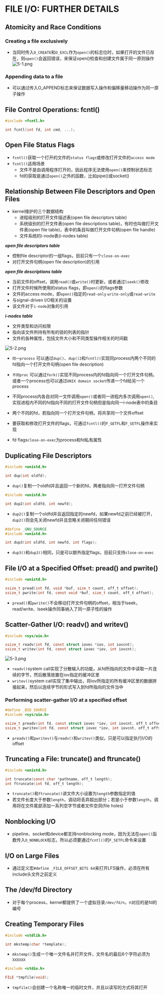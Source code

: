 # FILE I/O: FURTHER DETAILS

## Atomicity and Race Conditions

### Creating a file exclusively
- 当同时传入`O_CREATE`和`O_EXCL`作为`open()`的标志位时，如果打开的文件已存在，则`open()`会返回错误，来保证open()检查和创建文件属于同一原则操作
![5-1.png](./img/5-1.png)

### Appending data to a file
- 可以通过传入O_APPEND标志来保证数据写入操作和偏移量移动操作为同一原子操作

## File Control Operations: fcntl()
```c
#include <fcntl.h>

int fcntl(int fd, int cmd, ...);
```

## Open File Status Flags
- `fcntl()`获取一个打开的文件的`status flags`或修改打开文件的`access mode`
- `fcntl()`适用场景
    - 文件不是由调用程序打开的，因此程序无法使用`open()`来控制状态标志
    - fd的获取是通过`open()`之外的函数，比如pipe()或socket()

## Relationship Between File Descriptors and Open Files
- kernel维护的三个数据结构 
    - 进程级别的打开文件描述表(open file descriptors table)
    - 系统级别的打开文件表(open file descriptions table)，有时也叫做打开文件表(open file table)，表中的条目叫做打开文件句柄(open file handle)
    - 文件系统的i-node表(i-nodes table)

**_open file descriptors table_**
- 控制file descriptor的一组flags，目前只有一个`close-on-exec`
- 对打开文件句柄(open file description)的引用

**_open file descriptions table_**
- 当前文件的offset，调用`read()`或`write()`时更新，或者通过`lseek()`修改
- 打开文件时候所使用的status flags，即`open()`的flags参数
- 文件的access mode，即`open()`指定的`read-only` `write-only`或`read-write`
- 与signal-driven I/O相关的设置
- 该文件对于`i-node`对象的引用

**_i-nodes table_**
- 文件类型和访问权限
- 指向该文件所持有所有的锁的列表的指针
- 文件的各种属性，包括文件大小和不同类型操作相关的时间戳

![5-2.png](./img/5-2.png)
- `同一process` 可以通过`dup()`、`dup()2`和`fcntl()`实现同process内两个不同的fd指向一个打开文件句柄(open file description)
- `不同proc` 可以通过`fork()`实现不同process内的fd指向同一个打开文件句柄，或者一个process也可以通过`UNIX domain socket`传递一个fd给另一个process
- 不同process内各自对同一文件调用`open()`或者同一进程内多次调用`open()`, 实现进程内不同的fd指向不同的打开文件句柄但是指向同一i-node表中的条目

- 两个不同的fd，若指向同一个打开文件句柄，将共享同一个文件offset
- 要获取和修改打开文件的flags，可通过`fcntl()`的`F_GETFL`和`F_SETFL`操作来实现
- fd flags`close-on-exec`为process和fd私有属性

## Duplicating File Descriptors
```c
#include <unistd.h>

int dup(int oldfd);
```
- `dup()`复制一个oldfd并且返回一个新的fd，两者指向同一打开文件句柄

```c
#include <unistd.h>

int dup2(int oldfd, int newfd);
```
- `dup2()`复制一个oldfd并且返回指定的newfd，如果newfd之前已经被打开，`dup2()`则会先关闭newfd并且忽略关闭期间任何错误

```c
#define _GNU_SOURCE
#include <unistd.h>

int dup3(int oldfd, int newfd, int flags);
```
- `dup3()`和`dup2()`相同，只是可以额外指定flags，目前只支持`close-on-exec`

## File I/O at a Specified Offset: pread() and pwrite()
```c
#include <unistd.h>

ssize_t pread(int fd, void *buf, size_t count, off_t offset);
ssize_t pwrite(int fd, const void *buf, size_t count, off_t offset);
```
- `pread()`和`pwrite()`不会移动打开文件句柄的offset，相当于lseek，read/write、lseek操作同事纳入了同一原子性的操作

## Scatter-Gather I/O: readv() and writev()
```c
#include <sys/uio.h>

ssize_t readv(int fd, const struct iovec *iov, int iovcnt);
ssize_t writev(int fd, const struct iovec *iov, int iovcnt);
```
![5-3.png](./img/5-3.png)
- `readv()`system call实现了分散输入的功能，从fd所指向的文件中读取一片连续的字节，然后散落放置在iov指定的缓冲区里
- `writev()`system call实现了集中输出，将iov所指定的所有缓冲区里的数据拼接起来，然后以连续字节的形式写入到fd所指向的文件当中

### Performing scatter-gather I/O at a specified offset
```c
#define _BSD_SOURCE
#include <sys/uio.h>

ssize_t preadv(int fd, const struct iovec *iov, int iovcnt, off_t offset);
ssize_t pwritev(int fd, const struct iovec *iov, int iovcnt, off_t offset);
```
- `preadv()`和`pwritev()`与`readv()`和`writev()`类似，只是可以指定执行I/O的offset

## Truncating a File: truncate() and ftruncate()
```c
#include <unistd.h>

int truncate(const char *pathname, off_t length);
int ftruncate(int fd, off_t length);
```
- `truncate()`和`ftruncate()`讲文件大小设置为`length`参数指定的值
- 若文件长度大于参数`length`，调动将丢弃超出部分；若是小于参数`length`，调用将在文件尾部添加一系列空字节或者文件空洞(file holes)

## Nonblocking I/O
- pipeline、socket和device都支持nonblocking mode，因为无法在`open()`函数传入`O_NONBLOCK`标志，所以必须要通过`fcntl()`的`F_SETFL`命令来设置

## I/O on Large Files
- 通过定义宏`#define _FILE_OFFSET_BITS 64`来打开LFS操作，必须在所有include头文件之前定义

## The /dev/fd Directory
- 对于每个process，kernel都提供了一个虚拟目录`/dev/fd/n`，n对应的是fd的编号

## Creating Temporary Files
```c
#include <stdlib.h>

int mkstemp(char *template);
```
- `mkstemp()`生成一个唯一文件名并打开文件，文件名的最后6个字符必须为`XXXXXX`

```c
#include <stdio.h>

FILE *tmpfile(void);
```
- `tmpfile()`会创建一个名称唯一的临时文件，并且以读写的方式将其打开
